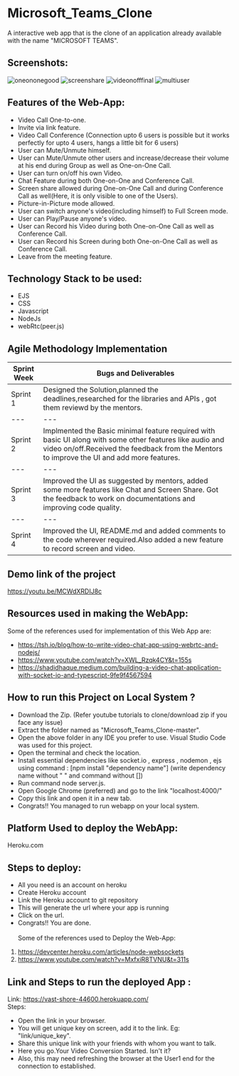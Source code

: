 # Microsoft_Teams_Clone
A interactive web app that is the clone of an application already available with the name "MICROSOFT TEAMS".

## Screenshots:
  ![oneononegood](https://user-images.githubusercontent.com/59930751/125209622-b8aa6780-e2b7-11eb-8aa7-a093e0da3ec4.png)
  ![screenshare](https://user-images.githubusercontent.com/59930751/125209634-c95add80-e2b7-11eb-95e1-b524ea588f8e.png)
  ![videonofffinal](https://user-images.githubusercontent.com/59930751/125209640-d972bd00-e2b7-11eb-87d7-78e8f5b00ee5.png)
  ![multiuser](https://user-images.githubusercontent.com/59930751/125209646-e42d5200-e2b7-11eb-8ada-519d1a89e449.png)

## Features of the Web-App:
  * Video Call One-to-one.
  * Invite via link feature.
  * Video Call Conference (Connection upto 6 users is possible but it works perfectly for upto 4 users, hangs a little bit for 6 users)
  * User can Mute/Unmute himself.
  * User can Mute/Unmute other users and increase/decrease their volume at his end during Group as well as One-on-One Call.
  * User can turn on/off his own Video.
  * Chat Feature during both One-on-One and Conference Call.
  * Screen share allowed during One-on-One Call and during Conference Call as well(Here, it is only visible to one of the Users).
  * Picture-in-Picture mode allowed.
  * User can switch anyone's video(including himself) to Full Screen mode.
  * User can Play/Pause anyone's video.
  * User can Record his Video during both One-on-One Call as well as Conference Call.
  * User can Record his Screen during both One-on-One Call as well as Conference Call.
  * Leave from the meeting feature.
  
<!-- ## Table of Contents: -->

## Technology Stack to be used:
  * EJS
  * CSS
  * Javascript
  * NodeJs 
  * webRtc(peer.js)

## Agile Methodology  Implementation
  | Sprint Week | Bugs and Deliverables |
  |---|---|
  | Sprint 1 | Designed the Solution,planned the deadlines,researched for the libraries and APIs , got them reviewd by the mentors. |
  |---|---|
  | Sprint 2 | Implmented the Basic minimal feature required with basic UI along with some other features like audio and video on/off.Received the feedback from the Mentors to improve the UI and add more  features.|
  |---|---|
  | Sprint 3 | Improved the UI as suggested by mentors, added some more features like Chat and Screen Share. Got the feedback to work on documentations and improving code quality.|
  |---|---|
  | Sprint 4 |Improved the UI, README.md and added comments to the code wherever required.Also added a new feature to record screen and video.|

## Demo link of the project
  https://youtu.be/MCWdXRDIJ8c

## Resources used in making the WebApp:
  Some of the references used for implementation of this Web App are:
  </br>
  * https://tsh.io/blog/how-to-write-video-chat-app-using-webrtc-and-nodejs/
  * https://www.youtube.com/watch?v=XWL_Rzqk4CY&t=155s
  * https://shadidhaque.medium.com/building-a-video-chat-application-with-socket-io-and-typescript-9fe9f4567594

## How to run this Project on Local System ?
* Download the Zip. (Refer youtube tutorials to clone/download zip if you face any issue)
* Extract the folder named as "Microsoft_Teams_Clone-master".
* Open the above folder in any IDE you prefer to use. Visual Studio Code was used for this project.
* Open the terminal and check the location.
* Install essential dependencies like socket.io , express , nodemon , ejs using command : [npm install "dependency name"] (write dependency name without " " and command without [])
* Run command node server.js.
* Open Google Chrome (preferred) and go to the link "localhost:4000/"
* Copy this link and open it in a new tab.
* Congrats!! You managed to run webapp on your local system.

## Platform Used to deploy the WebApp:
  Heroku.com

## Steps to deploy:
* All you need is an account on heroku
* Create Heroku account
* Link the Heroku account to git repository
* This will generate the url where your app is running
* Click on the url.
* Congrats!! You are done. <br />
<br />Some of the references used to Deploy the Web-App:
1) https://devcenter.heroku.com/articles/node-websockets
2) https://www.youtube.com/watch?v=MxfxiR8TVNU&t=311s

## Link and Steps to run the deployed App :
Link:
  https://vast-shore-44600.herokuapp.com/
<br />Steps:
* Open the link in your browser.
* You will get unique key on screen, add it to the link. Eg: "link/unique_key".
* Share this unique link with your friends with whom you want to talk.
* Here you go.Your Video Conversion Started. Isn't it?
* Also, this may need refreshing the browser at the User1 end for the connection to established.
